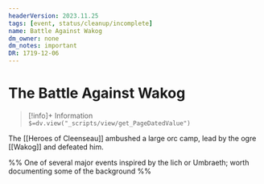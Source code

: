 ```yaml
---
headerVersion: 2023.11.25
tags: [event, status/cleanup/incomplete]
name: Battle Against Wakog
dm_owner: none
dm_notes: important
DR: 1719-12-06
---
```

# The Battle Against Wakog
>[!info]+ Information  
> `$=dv.view("_scripts/view/get_PageDatedValue")`

The [[Heroes of Cleenseau]] ambushed a large orc camp, lead by the ogre [[Wakog]] and defeated him.

%% One of several major events inspired by the lich or Umbraeth; worth documenting some of the background %%